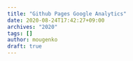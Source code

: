 ```yaml
---
title: "Github Pages Google Analytics"
date: 2020-08-24T17:42:27+09:00
archives: "2020"
tags: []
author: mougenko
draft: true
---
```

